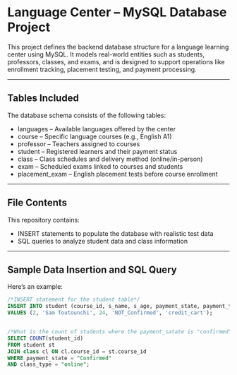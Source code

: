# Language Center – MySQL Database Project

This project defines the backend database structure for a language learning center using MySQL. It models real-world entities such as students, professors, classes, and exams, and is designed to support operations like enrollment tracking, placement testing, and payment processing.

---

## Tables Included

The database schema consists of the following tables:

- languages – Available languages offered by the center  
- course – Specific language courses (e.g., English A1)  
- professor – Teachers assigned to courses  
- student – Registered learners and their payment status  
- class – Class schedules and delivery method (online/in-person)  
- exam – Scheduled exams linked to courses and students  
- placement_exam – English placement tests before course enrollment

---

## File Contents

This repository contains:

- INSERT statements to populate the database with realistic test data
- SQL queries to analyze student data and class information

---

## Sample Data Insertion and SQL Query 

Here’s an example:

```sql
/*INSERT statement for the student table*/
INSERT INTO student (course_id, s_name, s_age, payment_state, payment_type)
VALUES (2, 'Sam Toutounchi', 24, 'NOT_Confirmed', 'credit_cart');


/*What is the count of students where the payment_satate is "confirmed" and the class's type is "online"*/
SELECT COUNT(student_id)
FROM student st
JOIN class cl ON cl.course_id = st.course_id
WHERE payment_state = "Confirmed"
AND class_type = "online";



